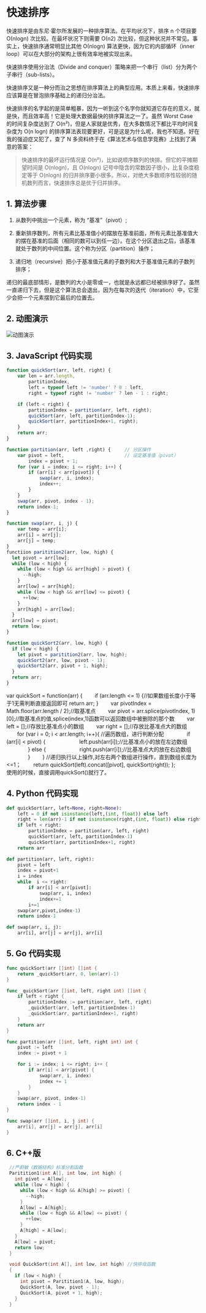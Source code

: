 # 快速排序

快速排序是由东尼·霍尔所发展的一种排序算法。在平均状况下，排序 n 个项目要 Ο(nlogn) 次比较。在最坏状况下则需要 Ο(n2) 次比较，但这种状况并不常见。事实上，快速排序通常明显比其他 Ο(nlogn) 算法更快，因为它的内部循环（inner loop）可以在大部分的架构上很有效率地被实现出来。

快速排序使用分治法（Divide and conquer）策略来把一个串行（list）分为两个子串行（sub-lists）。

快速排序又是一种分而治之思想在排序算法上的典型应用。本质上来看，快速排序应该算是在冒泡排序基础上的递归分治法。

快速排序的名字起的是简单粗暴，因为一听到这个名字你就知道它存在的意义，就是快，而且效率高！它是处理大数据最快的排序算法之一了。虽然 Worst Case 的时间复杂度达到了 O(n²)，但是人家就是优秀，在大多数情况下都比平均时间复杂度为 O(n logn) 的排序算法表现要更好，可是这是为什么呢，我也不知道。好在我的强迫症又犯了，查了 N 多资料终于在《算法艺术与信息学竞赛》上找到了满意的答案：

> 快速排序的最坏运行情况是 O(n²)，比如说顺序数列的快排。但它的平摊期望时间是 O(nlogn)，且 O(nlogn) 记号中隐含的常数因子很小，比复杂度稳定等于 O(nlogn) 的归并排序要小很多。所以，对绝大多数顺序性较弱的随机数列而言，快速排序总是优于归并排序。


## 1. 算法步骤

1. 从数列中挑出一个元素，称为 “基准”（pivot）;

2. 重新排序数列，所有元素比基准值小的摆放在基准前面，所有元素比基准值大的摆在基准的后面（相同的数可以到任一边）。在这个分区退出之后，该基准就处于数列的中间位置。这个称为分区（partition）操作；

3. 递归地（recursive）把小于基准值元素的子数列和大于基准值元素的子数列排序；

递归的最底部情形，是数列的大小是零或一，也就是永远都已经被排序好了。虽然一直递归下去，但是这个算法总会退出，因为在每次的迭代（iteration）中，它至少会把一个元素摆到它最后的位置去。


## 2. 动图演示

![动图演示](res/quickSort.gif)


## 3. JavaScript 代码实现

```js
function quickSort(arr, left, right) {
    var len = arr.length,
        partitionIndex,
        left = typeof left != 'number' ? 0 : left,
        right = typeof right != 'number' ? len - 1 : right;

    if (left < right) {
        partitionIndex = partition(arr, left, right);
        quickSort(arr, left, partitionIndex-1);
        quickSort(arr, partitionIndex+1, right);
    }
    return arr;
}

function partition(arr, left ,right) {     // 分区操作
    var pivot = left,                      // 设定基准值（pivot）
        index = pivot + 1;
    for (var i = index; i <= right; i++) {
        if (arr[i] < arr[pivot]) {
            swap(arr, i, index);
            index++;
        }        
    }
    swap(arr, pivot, index - 1);
    return index-1;
}

function swap(arr, i, j) {
    var temp = arr[i];
    arr[i] = arr[j];
    arr[j] = temp;
}
functiion paritition2(arr, low, high) {
  let pivot = arr[low];
  while (low < high) {
    while (low < high && arr[high] > pivot) {
      --high;
    }
    arr[low] = arr[high];
    while (low < high && arr[low] <= pivot) {
      ++low;
    }
    arr[high] = arr[low];
  }
  arr[low] = pivot;
  return low;
}

function quickSort2(arr, low, high) {
  if (low < high) {
    let pivot = paritition2(arr, low, high);
    quickSort2(arr, low, pivot - 1);
    quickSort2(arr, pivot + 1, high);
  }
  return arr;
}

```

var quickSort = function(arr) {
　　if (arr.length <= 1) {//如果数组长度小于等于1无需判断直接返回即可 
        return arr;
    }
　　var pivotIndex = Math.floor(arr.length / 2);//取基准点 
　　var pivot = arr.splice(pivotIndex, 1)[0];//取基准点的值,splice(index,1)函数可以返回数组中被删除的那个数
　　var left = [];//存放比基准点小的数组
　　var right = [];//存放比基准点大的数组 
　　for (var i = 0; i < arr.length; i++){ //遍历数组，进行判断分配 
　　　　if (arr[i] < pivot) {
　　　　　　left.push(arr[i]);//比基准点小的放在左边数组 
　　　　} else {
　　　　　　right.push(arr[i]);//比基准点大的放在右边数组 
　　　　}
　　}
         //递归执行以上操作,对左右两个数组进行操作，直到数组长度为<=1； 
　　return quickSort(left).concat([pivot], quickSort(right));
};<br>使用的时候，直接调用quickSort()就行了。


## 4. Python 代码实现

```python
def quickSort(arr, left=None, right=None):
    left = 0 if not isinstance(left,(int, float)) else left
    right = len(arr)-1 if not isinstance(right,(int, float)) else right
    if left < right:
        partitionIndex = partition(arr, left, right)
        quickSort(arr, left, partitionIndex-1)
        quickSort(arr, partitionIndex+1, right)
    return arr

def partition(arr, left, right):
    pivot = left
    index = pivot+1
    i = index
    while  i <= right:
        if arr[i] < arr[pivot]:
            swap(arr, i, index)
            index+=1
        i+=1
    swap(arr,pivot,index-1)
    return index-1

def swap(arr, i, j):
    arr[i], arr[j] = arr[j], arr[i]
```

## 5. Go 代码实现

```go
func quickSort(arr []int) []int {
	return _quickSort(arr, 0, len(arr)-1)
}

func _quickSort(arr []int, left, right int) []int {
	if left < right {
		partitionIndex := partition(arr, left, right)
		_quickSort(arr, left, partitionIndex-1)
		_quickSort(arr, partitionIndex+1, right)
	}
	return arr
}

func partition(arr []int, left, right int) int {
	pivot := left
	index := pivot + 1

	for i := index; i <= right; i++ {
		if arr[i] < arr[pivot] {
			swap(arr, i, index)
			index += 1
		}
	}
	swap(arr, pivot, index-1)
	return index - 1
}

func swap(arr []int, i, j int) {
	arr[i], arr[j] = arr[j], arr[i]
}
```

## 6. C++版


```C++
 //严蔚敏《数据结构》标准分割函数
 Paritition1(int A[], int low, int high) {
   int pivot = A[low];
   while (low < high) {
     while (low < high && A[high] >= pivot) {
       --high;
     }
     A[low] = A[high];
     while (low < high && A[low] <= pivot) {
       ++low;
     }
     A[high] = A[low];
   }
   A[low] = pivot;
   return low;
 }

 void QuickSort(int A[], int low, int high) //快排母函数
 {
   if (low < high) {
     int pivot = Paritition1(A, low, high); 
     QuickSort(A, low, pivot - 1);
     QuickSort(A, pivot + 1, high);
   }
 }
```
